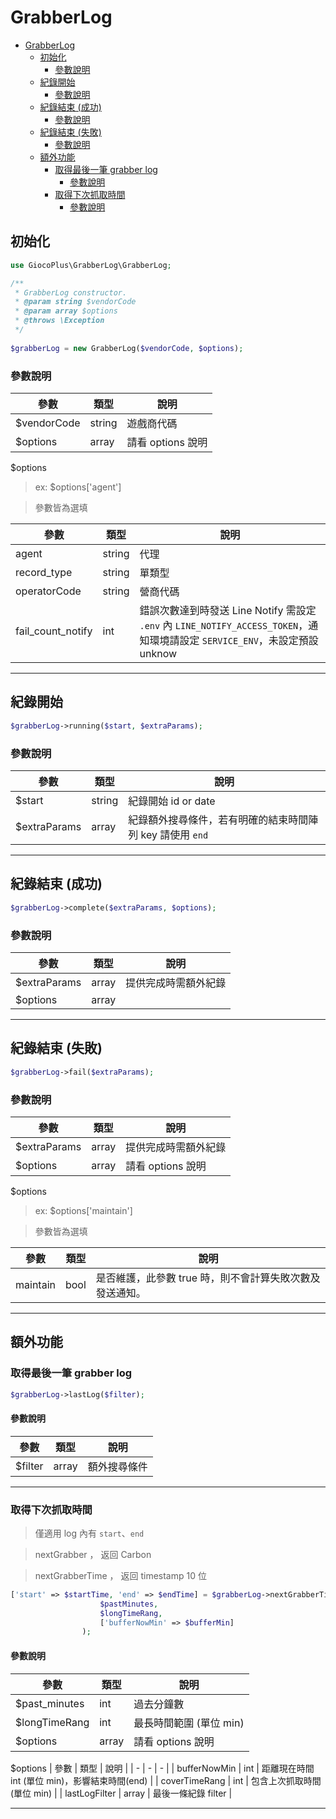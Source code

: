 # GrabberLog

- [GrabberLog](#grabberlog)
  * [初始化](#初始化)
    + [參數說明](#參數說明)
  * [紀錄開始](#紀錄開始)
    + [參數說明](#參數說明-1)
  * [紀錄結束 (成功)](#%E7%B4%80%E9%8C%84%E7%B5%90%E6%9D%9F-%E6%88%90%E5%8A%9F)
    + [參數說明](#參數說明-2)
  * [紀錄結束 (失敗)](#%E7%B4%80%E9%8C%84%E7%B5%90%E6%9D%9F-%E5%A4%B1%E6%95%97)
    + [參數說明](#參數說明-3)
  * [額外功能](#額外功能)
    + [取得最後一筆 grabber log](#取得最後一筆-grabber-log)
      - [參數說明](#參數說明-4)
    + [取得下次抓取時間](#取得下次抓取時間)
      - [參數說明](#參數說明-5)

## 初始化
```php
use GiocoPlus\GrabberLog\GrabberLog;
```

```php
/**
 * GrabberLog constructor.
 * @param string $vendorCode
 * @param array $options
 * @throws \Exception
 */
 
$grabberLog = new GrabberLog($vendorCode, $options);
```

### 參數說明
| 參數 | 類型 | 說明 |
| - | - | - |
| $vendorCode | string | 遊戲商代碼 |
| $options | array | 請看 options 說明 |

$options
> ex: $options['agent']

>參數皆為選填

| 參數 | 類型 | 說明 |
| - | - | - |
| agent | string | 代理 |
| record_type | string | 單類型 |
| operatorCode | string | 營商代碼 |
| fail_count_notify | int | 錯誤次數達到時發送 Line Notify 需設定 `.env` 內 `LINE_NOTIFY_ACCESS_TOKEN`，通知環境請設定 `SERVICE_ENV`，未設定預設 unknow


---


## 紀錄開始
```php
$grabberLog->running($start, $extraParams);
```
### 參數說明
| 參數 | 類型 | 說明 |
| - | - | - |
| $start | string | 紀錄開始 id or date |
| $extraParams | array | 紀錄額外搜尋條件，若有明確的結束時間陣列 key 請使用 `end`|


---


## 紀錄結束 (成功)
```php
$grabberLog->complete($extraParams, $options);
```
### 參數說明
| 參數 | 類型 | 說明 |
| - | - | - |
| $extraParams | array | 提供完成時需額外紀錄|
| $options | array |  |

---

## 紀錄結束 (失敗)
```php
$grabberLog->fail($extraParams);
```
### 參數說明
| 參數 | 類型 | 說明 |
| - | - | - |
| $extraParams | array | 提供完成時需額外紀錄|
| $options | array | 請看 options 說明 |

$options
> ex: $options['maintain']

>參數皆為選填

| 參數 | 類型 | 說明 |
| - | - | - |
| maintain | bool | 是否維護，此參數 true 時，則不會計算失敗次數及發送通知。 |

---

## 額外功能
### 取得最後一筆 grabber log
```php
$grabberLog->lastLog($filter);
```
#### 參數說明
| 參數 | 類型 | 說明 |
| - | - | - |
| $filter | array | 額外搜尋條件|

---

### 取得下次抓取時間
> 僅適用 log 內有 `start`、`end`

> nextGrabber ， 返回 Carbon

> nextGrabberTime ， 返回 timestamp 10 位



```php
['start' => $startTime, 'end' => $endTime] = $grabberLog->nextGrabberTime(
                    $pastMinutes,
                    $longTimeRang,
                    ['bufferNowMin' => $bufferMin]
                );
```
#### 參數說明
| 參數 | 類型 | 說明 |
| - | - | - |
| $past_minutes | int | 過去分鐘數 |
| $longTimeRang | int | 最長時間範圍 (單位 min) |
| $options | array | 請看 options 說明 |

$options
| 參數 | 類型 | 說明 |
| - | - | - |
| bufferNowMin | int | 距離現在時間 int (單位 min)，影響結束時間(end) |
| coverTimeRang | int | 包含上次抓取時間 (單位 min) |
| lastLogFilter | array | 最後一條紀錄 filter |


---
